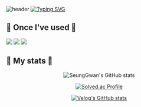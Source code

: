 ![header](https://capsule-render.vercel.app/api?type=waving&color=6994CDEE&text=&animation=twinkling&height=80)
[![Typing SVG](https://readme-typing-svg.demolab.com?font=Alkatra&weight=500&size=45&duration=3500&pause=3&color=6994CDEE&center=false&vCenter=false&multiline=true&repeat=true&width=1000&height=100&lines=Welcome+to+SeungGwan's+GitHub!👋)](https://git.io/typing-svg)

## 🔨 Once I've used 🔨
<a href="https://simpleicons.org" target="_blank"><img src="https://img.shields.io/badge/Spring-6DB33F?style=flat&logo=Spring&logoColor=white"/></a>
<a href="https://simpleicons.org" target="_blank"><img src="https://img.shields.io/badge/C++-00599C?style=flat&logo=C%2B%2B&logoColor=white"/></a>
<a href="https://simpleicons.org" target="_blank"><img src="https://img.shields.io/badge/Python-3776AB?style=flat&logo=Python&logoColor=white"/></a>
## 🏅 My stats 🏅
<div align="center">
  
![SeungGwan's GitHub stats](https://github-readme-stats.vercel.app/api?username=SeungGwan123&show_icons=true&theme=merko)

[![Solved.ac Profile](http://mazassumnida.wtf/api/v2/generate_badge?boj=skwan123)](https://solved.ac/skwan123)

[![Velog's GitHub stats](https://velog-readme-stats.vercel.app/api/badge?name=SeungGwan)](https://velog.io/@eungyeole) 

</div>
